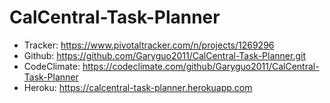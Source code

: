 # CalCentral-Task-Planner 

* Tracker: https://www.pivotaltracker.com/n/projects/1269296
* Github: https://github.com/Garyguo2011/CalCentral-Task-Planner.git
* CodeClimate: https://codeclimate.com/github/Garyguo2011/CalCentral-Task-Planner
* Heroku: https://calcentral-task-planner.herokuapp.com
